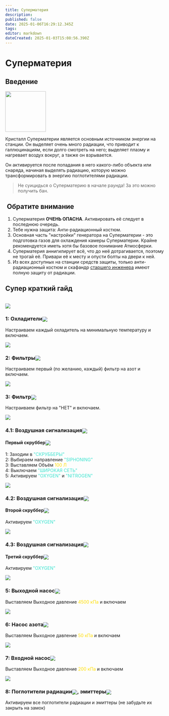 ```yaml
---
title: Суперматерия
description: 
published: false
date: 2025-01-06T16:29:12.345Z
tags: 
editor: markdown
dateCreated: 2025-01-03T15:08:56.390Z
---
```


<h1>Суперматерия</h1>
<h2>Введение</h2>


<div class="imageBox">
  <img src="/guides/supermatter/supermatter.png" width="128px">
  <div>
    <p>Кристалл Суперматерии является основным источником энергии на станции. Он выделяет очень много радиации, что приводит к галлюцинациям, если долго смотреть на него; выделяет плазму и нагревает воздух вокруг, а также он взрывается.</p>
    <p>Он активируется после попадания в него какого-либо объекта или снаряда, начиная выделять радиацию, которую можно трансформировать в энергию поглотителями радиации.</p>
  </div>
</div>

<blockquote class="is-warning"><p>Не суицидься о Суперматерию в начале раунда! За это можно получить бан.</p></blockquote>

<div>
  <h2 class="pay-attention"><img style="vertical-align:middle" src="/guides/supermatter/radiation.png" alt="" class="png1"> Обратите внимание <img style="vertical-align:middle" src="/guides/supermatter/radiation.png" alt="" class="png1"></h2>
</div>
<ol>
  <li>Суперматерия <strong>ОЧЕНЬ ОПАСНА</strong>. Активировать её следует в последнюю очередь.</li>
  <li>Тебе нужна защита: Анти-радиационный костюм.</li>
  <li>Основная часть "настройки" генератора на Суперматерии - это подготовка газов для охлаждения камеры Суперматерии. Крайне рекомендуется иметь хотя бы базовое понимание Атмосферки.</li>
  <li>Суперматерия аннигилирует всё, что до неё дотрагивается, поэтому не трогай её. Привари её к месту и опусти болты на двери к ней.</li>
  <li>Из всех доступных на станции средств защиты, только анти-радиационный костюм и скафандр <a href="/roles/chiefengineer">старшего инженера</a> имеют полную защиту от радиации.</li>
</ol>
<!--Видео не отображается-->
<!--
<h2>Видео-гайд</h2><br>
<iframe width="100%" height="315" src="https://www.youtube.com/embed/X82lgafM0h8?si=XFt2p9Y2qSdaGTpr" title="YouTube video player" frameborder="0" allow="accelerometer; autoplay; clipboard-write; encrypted-media; gyroscope; picture-in-picture; web-share" referrerpolicy="strict-origin-when-cross-origin" allowfullscreen></iframe>
-->

<!--
Добавить заголовкам этапов картинки
Условно говоря
*охладитель.png*Охладитель
-->

<h2>Супер краткий гайд</h2><br>

<div class="carousel">
  <div class="images">
    <img src="/guides/supermatter/blur0.png" id="img">
  </div>
  <div class="steps">
    <div class="btns">
      <div class="up" id="up"><div></div></div>
      <div class="down-mobile" id="down-mobile"><div></div></div>
    </div>
    <div class="step active" id="step1">
      <div class="step-text">
        <h3>1: Охладители<img style="vertical-align:middle" src="/guides/supermatter/freezeroff.png"></h3>
        <p>Настраиваем каждый охладитель на минимальную температуру и включаем.</p>
      </div>
      <div class="step-image"><img class="zoomable" src="/guides/supermatter/1.png"></div>
    </div>
    <div class="step" id="step2">
      <div class="step-text">
        <h3>2: Фильтры<img style="vertical-align:middle" src="/guides/supermatter/gasfilters.png"></h3>
        <p>Настраиваем первый (по желанию, каждый) фильтр на азот и включаем.</p>
      </div>
      <div class="step-image"><img class="zoomable" src="/guides/supermatter/2.png"></div>
    </div>
    <div class="step" id="step3">
      <div class="step-text">
        <h3>3: Фильтр<img style="vertical-align:middle" src="/guides/supermatter/gasfilter.png"></h3>
        <p>Настраиваем фильтр на "НЕТ" и включаем.</p>
      </div>
      <div class="step-image"><img class="zoomable" src="/guides/supermatter/3.png"></div>
    </div>
    <div class="step" id="step4">
      <div class="step-text">
        <h3>4.1: Воздушная сигнализация<img style="vertical-align:middle" src="/guides/supermatter/airalarm.png"></h3>
        <h4> Первый скруббер<img style="vertical-align:middle" src="/guides/supermatter/scrubber.png"></h4>
        <p>
          1: Заходим в <span style="color: #3AE2CE">"СКРУББЕРЫ"</span><br>
          2: Выбираем направление <span style="color: #3AE2CE">"SIPHONING"</span><br>
          3: Выставляем Объём <span style="color:#FFDD00">100 Л</span><br>
          4: Выключаем <span style="color: #3AE2CE">"ШИРОКАЯ СЕТЬ"</span><br>
          5: Активируем <span style="color: #3AE2CE">"OXYGEN"</span> и <span style="color: #3AE2CE">"NITROGEN"</span><br>
        </p>
      </div>
      <div class="step-image"><img class="zoomable" src="/guides/supermatter/4-1.png"></div>
    </div>
    <div class="step" id="step5">
      <div class="step-text">
        <h3>4.2: Воздушная сигнализация<img style="vertical-align:middle" src="/guides/supermatter/airalarm.png"></h3>
        <h4> Второй скруббер<img style="vertical-align:middle" src="/guides/supermatter/scrubber.png"></h4>
        <p>Активируем <span style="color: #3AE2CE">"OXYGEN"</span></p>
      </div>
      <div class="step-image"><img class="zoomable" src="/guides/supermatter/4-2.png"></div>
    </div>
    <div class="step" id="step6">
      <div class="step-text">
        <h3>4.3: Воздушная сигнализация<img style="vertical-align:middle" src="/guides/supermatter/airalarm.png"></h3>
        <h4> Третий скруббер<img style="vertical-align:middle" src="/guides/supermatter/scrubber.png"></h4>
        <p>Активируем <span style="color: #3AE2CE">"OXYGEN"</span></p>
      </div>
      <div class="step-image"><img class="zoomable" src="/guides/supermatter/4-3.png"></div>
    </div>
    <div class="step" id="step7">
      <div class="step-text">
        <h3>5: Выходной насос<img style="vertical-align:middle" src="/guides/supermatter/pumppressureup.png"></h3>
        <p>Выставляем Выходное давление <span style="color:#FFDD00">4500 кПа</span> и включаем</p>
      </div>
      <div class="step-image"><img class="zoomable" src="/guides/supermatter/5.png"></div>
    </div>
    <div class="step" id="step8">
      <div class="step-text">
        <h3>6: Насос азота<img style="vertical-align:middle" src="/guides/supermatter/pumppressureleft.png"></h3>
        <p>Выставляем Выходное давление <span style="color:#FFDD00">50 кПа</span> и включаем</p>
      </div>
      <div class="step-image"><img class="zoomable" src="/guides/supermatter/6.png"></div>
    </div>
    <div class="step" id="step9">
      <div class="step-text">
        <h3>7: Входной насос<img style="vertical-align:middle" src="/guides/supermatter/pumppressuredown.png"></h3>
        <p>Выставляем Выходное давление <span style="color:#FFDD00">200 кПа</span> и включаем</p>
      </div>
      <div class="step-image"><img class="zoomable" src="/guides/supermatter/7.png"></div>
    </div>
    <div class="step" id="step10">
      <div class="step-text">
        <h3>8: Поглотители радиации<img style="vertical-align:middle" src="/guides/supermatter/radcollector.png">, эмиттеры<img style="vertical-align:middle" src="/guides/supermatter/emitter.png"></h3>
        <p>Активируем все поглотители радиации и эмиттеры (не забудьте их закрыть на замок)</p>
      </div>
      <div class="step-image"></div>
    </div>
    <div class="down" id="down"><div></div></div>
  </div>
</div>